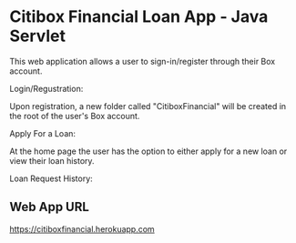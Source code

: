 # Citibox Financial Loan App - Java Servlet

This web application allows a user to sign-in/register through their Box account. 

Login/Regustration:

Upon registration, a new folder called "CitiboxFinancial" will be created in the root of the user's Box account.

Apply For a Loan:

At the home page the user has the option to either apply for a new loan or view their loan history. 

Loan Request History:

## Web App URL

https://citiboxfinancial.herokuapp.com


